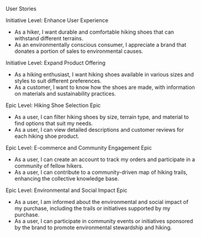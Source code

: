 User Stories


Initiative Level: Enhance User Experience
- As a hiker, I want durable and comfortable hiking shoes that can withstand different terrains.
- As an environmentally conscious consumer, I appreciate a brand that donates a portion of sales to environmental causes.

Initiative Level: Expand Product Offering
- As a hiking enthusiast, I want hiking shoes available in various sizes and styles to suit different preferences.
- As a customer, I want to know how the shoes are made, with information on materials and sustainability practices.



Epic Level: Hiking Shoe Selection Epic
- As a user, I can filter hiking shoes by size, terrain type, and material to find options that suit my needs.
- As a user, I can view detailed descriptions and customer reviews for each hiking shoe product.

Epic Level: E-commerce and Community Engagement Epic
- As a user, I can create an account to track my orders and participate in a community of fellow hikers.
- As a user, I can contribute to a community-driven map of hiking trails, enhancing the collective knowledge base.

Epic Level: Environmental and Social Impact Epic
- As a user, I am informed about the environmental and social impact of my purchase, including the trails or initiatives supported by my purchase.
- As a user, I can participate in community events or initiatives sponsored by the brand to promote environmental stewardship and hiking.